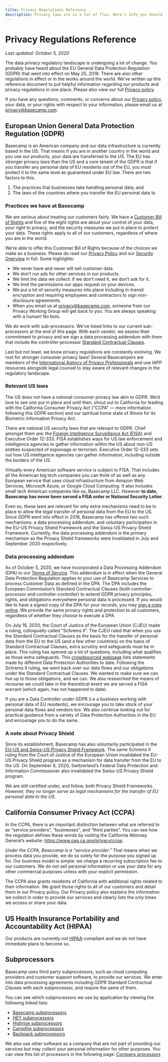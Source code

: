 ```yaml
---
title: Privacy Regulations Reference
description: Privacy laws are in a lot of flux. Here’s info you should know.
---
```


# Privacy Regulations Reference

*Last updated: October 5, 2020*

The data privacy regulatory landscape is undergoing a lot of change. You probably have heard about the EU General Data Protection Regulation (GDPR) that went into effect on May 25, 2018. There are also other regulations in effect or in the works around the world. We’ve written up this reference document to put helpful information regarding our products and privacy regulations in one place. Please also view our full [Privacy policy](../index.md).

If you have any questions, comments, or concerns about our [Privacy policy](../index.md), your data, or your rights with respect to your information, please email us at [privacy@basecamp.com](mailto:privacy@basecamp.com).

## European Union General Data Protection Regulation (GDPR)

Basecamp is an American company and our data infrastructure is currently based in the US. That means if you are in another country in the world and you use our products, your data are transferred to the US. The EU has stronger privacy laws than the US and a core tenant of the GDPR is that if you transfer any personal data of EU residents out of the EU, you must protect it to the same level as guaranteed under EU law. There are two factors to this: 

1. The practices that businesses take handling personal data; and
2. The laws of the countries where you transfer the EU personal data to

### Practices we have at Basecamp

We are serious about treating our customers fairly. We have a [Customer Bill of Rights](https://basecamp.com/rights) and five of the eight rights are about your control of your data, your right to privacy, and the security measures we put in place to protect your data. These rights apply to all of our customers, regardless of where you are in the world.

We’re able to offer this Customer Bill of Rights because of the choices we make as a business. Please do read our [Privacy Policy](../index.md) and our [Security Overview](/security/index.md) in full. Some highlights:

* We never have and never will sell customer data. 
* We don’t run ads for other services in our products. 
* We limit the data we collect: if we don’t need it, we don’t ask for it.
* We limit the permissions our apps request on your devices.
* We put a lot of security measures into place including in-transit encryption and requiring employees and contractors to sign non-disclosure agreements.
* When you email us at [privacy@basecamp.com](mailto:privacy@basecamp.com), someone from our Privacy Working Group will get back to you. You are always speaking with a human! No bots.

We do work with sub-processors. We've listed links to our current sub-processors at the end of this page. With each vendor, we assess their commitment to privacy and we sign a data processing addendum with them that include the controller-processor [Standard Contractual Clauses](https://ec.europa.eu/info/law/law-topic/data-protection/international-dimension-data-protection/standard-contractual-clauses-scc_en).

Last but not least, we know privacy regulations are constantly evolving. We root for stronger consumer privacy laws! Several Basecampers are members of the [International Agency of Privacy Professionals](http://iapp.org/) and use IAPP resources alongside legal counsel to stay aware of relevant changes in the regulatory landscape.

### Relevant US laws
The US does not have a national consumer privacy law akin to GDPR. We’d love to see one put in place and until then, shout out to California for leading with the California Consumer Privacy Act ("CCPA" — more information following this GDPR section) and our spiritual home state of Illinois for its Biometric Information Privacy Act.

There are national US security laws that are relevant to GDPR. Chief amongst them are: the [Foreign Intelligence Surveillance Act (FISA)](https://it.ojp.gov/PrivacyLiberty/authorities/statutes/1286) and Executive Order 12-333. FISA establishes ways for US law enforcement and intelligence agencies to gather information within the US about non-US entities suspected of espionage or terrorism. Executive Order 12-333 sets out how US intelligence agencies can gather information, including outside the borders of the US.

Virtually every American software service is subject to FISA. That includes all the American big tech companies you can think of as well as any European service that uses cloud infrastructure from Amazon Web Services, Microsoft Azure, or Google Cloud Computing. It also includes small tech American companies like us, Basecamp LLC. However **to date, Basecamp has never been served a FISA order or National Security Letter.**

Even so, these laws are relevant for why extra mechanisms need to be in place to allow the legal transfer of personal data from the EU to the US. Since GDPR went into effect in 2018, Basecamp has offered two such mechanisms: a data processing addendum; and voluntary participation in the EU-US Privacy Shield Framework and the Swiss-US Privacy Shield Framework. Currently, the data processing addendum is the primary mechanism as the Privacy Shield frameworks were invalidated in July and September 2020 respectively.

### Data processing addendum

As of October 5, 2020, we have incorporated a Data Processing Addendum (DPA) to our [Terms of Service](/terms/index.md). This addendum is in effect when the General Data Protection Regulation applies to your use of Basecamp Services to process Customer Data as defined in the DPA. The DPA includes the European Commission’s Standard Contractual Clauses (both controller-processor and controller-controller) to extend GDPR privacy principles, rights, and obligations everywhere personal data is processed. If you would like to have a signed copy of the DPA for your records, you may [sign a copy online](https://app.hellosign.com/s/c0908a3d). We provide the same privacy rights and protection to all customers, regardless of whether they choose to execute a DPA.

On July 16, 2020, the Court of Justice of the European Union (CJEU) made a ruling, colloquially called “Schrems II”. The CJEU ruled that when you use the Standard Contractual Clauses as the basis for the transfer of personal data from the EU to the US (and a few other countries) on the basis of Standard Contractual Clauses, extra scrutiny and safeguards must be in place. This ruling has opened up a lot of questions, including what qualifies as those extra safeguards. This [crowdsourced webpage](https://iapp.org/resources/article/dpa-and-government-guidance-on-schrems-ii-2/) lists statements made by different Data Protection Authorities to date. Following the Schrems II ruling, we went back over our data flows and our obligations under the Standard Contractual Clauses. We wanted to make sure we can live up to those obligations, and we can. We also researched the means of recourse we could take in the theoretical event we are served a FISA warrant (which again, has not happened to date).

If you are a Data Controller under GDPR (i.e a business working with personal data of EU residents), we encourage you to take stock of your personal data flows and vendors too. We also continue looking out for practical guidance from a variety of Data Protection Authorities in the EU and encourage you to do the same.

### A note about Privacy Shield

Since its establishment, Basecamp has also voluntarily participated in the [EU-US and Swiss-US Privacy Shield Framework](https://www.privacyshield.gov/). The same Schrems II ruling from the Court of Justice of the European Union invalidated the EU-US Privacy Shield program as a mechanism for data transfer from the EU to the US. On September 8, 2020, Switzerland’s Federal Data Protection and Information Commissioner also invalidated the Swiss-US Privacy Shield program. 

We are still certified under, and follow, both Privacy Shield Frameworks. *However, they no longer serve as legal mechanisms for the transfer of EU personal data to the US.*

## California Consumer Privacy Act (CCPA)

In the CCPA, there is an important distinction between what are referred to as “service providers”, “businesses”, and “third parties”. You can see how the regulation defines these words by visiting the California Attorney General’s website: https://www.oag.ca.gov/privacy/ccpa.

*Under the CCPA, Basecamp is a “service provider.”* That means when we process data you provide, we do so solely for the purpose you signed up for. Our business model is simple: we charge a recurring subscription fee to our customers. We do not sell personal information or use your data for any other commercial purposes unless with your explicit permission.

The CCPA also grants residents of California with additional rights related to their information. We grant those rights to all of our customers and detail them in our Privacy policy. Our Privacy policy also explains the information we collect in order to provide our services and clearly lists the only times we access or share your data.

## US Health Insurance Portability and Accountability Act (HIPAA)

Our products are currently *not* [HIPAA](https://www.hhs.gov/hipaa/for-professionals/security/laws-regulations/index.html)-compliant and we do not have immediate plans to become so.

## Subprocessors

Basecamp uses third party subprocessors, such as cloud computing providers and customer support software, to provide our services. We enter into data processing agreements including GDPR Standard Contractual Clauses with each subprocessor, and require the same of them.

You can see which subprocessors we use by application by viewing the following linked lists:

* [Basecamp subprocessors](../basecamp-subprocessors/index.md)
* [HEY subprocessors](../hey-subprocessors/index.md)
* [Highrise subprocessors](../highrise-subprocessors/index.md)
* [Campfire subprocessors](../campfire-subprocessors/index.md)
* [Backpack subprocessors](../backpack-subprocessors/index.md)

We also use other software as a company that are not part of providing our services but may collect your personal information for other purposes. You can view this list of processors in the following page: [Company processors](../company-processors/index.md)
